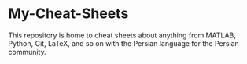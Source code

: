 # My-Cheat-Sheets
This repository is home to cheat sheets about anything from MATLAB, Python, Git, LaTeX, and so on with the Persian language for the Persian community.
